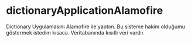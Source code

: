 # dictionaryApplicationAlamofire
Dictionary Uygulamasını Alamofire ile yaptım. Bu sisteme hakim olduğumu göstermek istedim kısaca. Veritabanında kısıtlı veri vardır.
